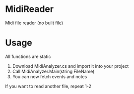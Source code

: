 # MidiReader
Midi file reader (no built file)

# Usage
All functions are static
1. Download MidiAnalyzer.cs and import it into your project
2. Call MidiAnalyzer.Main(string FileName)
3. You can now fetch events and notes

If you want to read another file, repeat 1-2
